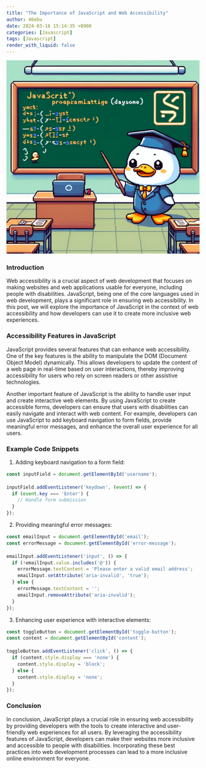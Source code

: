 ```yaml
---
title: "The Importance of JavaScript and Web Accessibility"
author: 46ebu
date: 2024-03-16 15:14:35 +0900
categories: [Javascript]
tags: [Javascript]
render_with_liquid: false
---
```


![Intro](/assets/img/post/javascript.png)
### Introduction
Web accessibility is a crucial aspect of web development that focuses on making websites and web applications usable for everyone, including people with disabilities. JavaScript, being one of the core languages used in web development, plays a significant role in ensuring web accessibility. In this post, we will explore the importance of JavaScript in the context of web accessibility and how developers can use it to create more inclusive web experiences.

### Accessibility Features in JavaScript
JavaScript provides several features that can enhance web accessibility. One of the key features is the ability to manipulate the DOM (Document Object Model) dynamically. This allows developers to update the content of a web page in real-time based on user interactions, thereby improving accessibility for users who rely on screen readers or other assistive technologies.

Another important feature of JavaScript is the ability to handle user input and create interactive web elements. By using JavaScript to create accessible forms, developers can ensure that users with disabilities can easily navigate and interact with web content. For example, developers can use JavaScript to add keyboard navigation to form fields, provide meaningful error messages, and enhance the overall user experience for all users.

### Example Code Snippets
1. Adding keyboard navigation to a form field:
```javascript
const inputField = document.getElementById('username');

inputField.addEventListener('keydown', (event) => {
  if (event.key === 'Enter') {
    // Handle form submission
  }
});
```

2. Providing meaningful error messages:
```javascript
const emailInput = document.getElementById('email');
const errorMessage = document.getElementById('error-message');

emailInput.addEventListener('input', () => {
  if (!emailInput.value.includes('@')) {
    errorMessage.textContent = 'Please enter a valid email address';
    emailInput.setAttribute('aria-invalid', 'true');
  } else {
    errorMessage.textContent = '';
    emailInput.removeAttribute('aria-invalid');
  }
});
```

3. Enhancing user experience with interactive elements:
```javascript
const toggleButton = document.getElementById('toggle-button');
const content = document.getElementById('content');

toggleButton.addEventListener('click', () => {
  if (content.style.display === 'none') {
    content.style.display = 'block';
  } else {
    content.style.display = 'none';
  }
});
```

### Conclusion
In conclusion, JavaScript plays a crucial role in ensuring web accessibility by providing developers with the tools to create interactive and user-friendly web experiences for all users. By leveraging the accessibility features of JavaScript, developers can make their websites more inclusive and accessible to people with disabilities. Incorporating these best practices into web development processes can lead to a more inclusive online environment for everyone.
